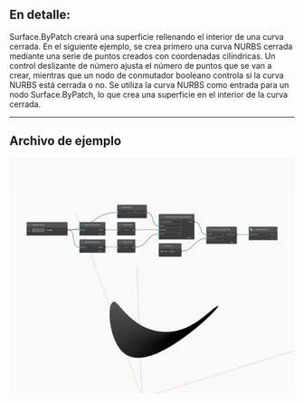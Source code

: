 ## En detalle:
Surface.ByPatch creará una superficie rellenando el interior de una curva cerrada. En el siguiente ejemplo, se crea primero una curva NURBS cerrada mediante una serie de puntos creados con coordenadas cilíndricas. Un control deslizante de número ajusta el número de puntos que se van a crear, mientras que un nodo de conmutador booleano controla si la curva NURBS está cerrada o no. Se utiliza la curva NURBS como entrada para un nodo Surface.ByPatch, lo que crea una superficie en el interior de la curva cerrada.
___
## Archivo de ejemplo

![ByPatch](./Autodesk.DesignScript.Geometry.Surface.ByPatch_img.jpg)

